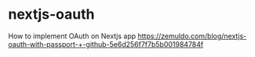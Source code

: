 # nextjs-oauth
How to implement OAuth on Nextjs app https://zemuldo.com/blog/nextjs-oauth-with-passport-+-github-5e6d256f7f7b5b001984784f
